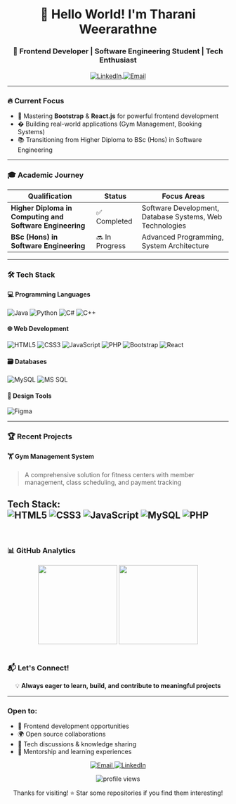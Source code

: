 <h1 align="center">👋 Hello World! I'm Tharani Weerarathne</h1>
<h3 align="center">🚀 Frontend Developer | Software Engineering Student | Tech Enthusiast</h3>


<p align="center">
  <a href="https://linkedin.com/in/tharani-weerarathne" target="blank">
    <img align="center" src="https://img.shields.io/badge/LinkedIn-0077B5?style=for-the-badge&logo=linkedin&logoColor=white" alt="LinkedIn"/>
  </a>
  <a href="mailto:sasindikoralagamage@gmail.com">
    <img align="center" src="https://img.shields.io/badge/Gmail-D14836?style=for-the-badge&logo=gmail&logoColor=white" alt="Email"/>
  </a>
</p>

---

### 🔥 Current Focus
- 🌱 Mastering **Bootstrap** & **React.js** for powerful frontend development
- � Building real-world applications (Gym Management, Booking Systems)
- 📚 Transitioning from Higher Diploma to BSc (Hons) in Software Engineering

---

### 🎓 Academic Journey
| Qualification | Status | Focus Areas |
|--------------|--------|-------------|
| **Higher Diploma in Computing and Software Engineering** | ✅ Completed | Software Development, Database Systems, Web Technologies |
| **BSc (Hons) in Software Engineering** | 🔜 In Progress | Advanced Programming, System Architecture|

---

### 🛠️ Tech Stack

#### 💻 Programming Languages
<p>
  <img src="https://img.shields.io/badge/Java-ED8B00?style=for-the-badge&logo=openjdk&logoColor=white" alt="Java"/>
  <img src="https://img.shields.io/badge/Python-3776AB?style=for-the-badge&logo=python&logoColor=white" alt="Python"/>
  <img src="https://img.shields.io/badge/C%23-239120?style=for-the-badge&logo=c-sharp&logoColor=white" alt="C#"/>
  <img src="https://img.shields.io/badge/C%2B%2B-00599C?style=for-the-badge&logo=c%2B%2B&logoColor=white" alt="C++"/>
</p>

#### 🌐 Web Development
<p>
  <img src="https://img.shields.io/badge/HTML5-E34F26?style=for-the-badge&logo=html5&logoColor=white" alt="HTML5"/>
  <img src="https://img.shields.io/badge/CSS3-1572B6?style=for-the-badge&logo=css3&logoColor=white" alt="CSS3"/>
  <img src="https://img.shields.io/badge/JavaScript-F7DF1E?style=for-the-badge&logo=javascript&logoColor=black" alt="JavaScript"/>
  <img src="https://img.shields.io/badge/PHP-777BB4?style=for-the-badge&logo=php&logoColor=white" alt="PHP"/>
  <img src="https://img.shields.io/badge/Bootstrap-563D7C?style=for-the-badge&logo=bootstrap&logoColor=white" alt="Bootstrap"/>
  <img src="https://img.shields.io/badge/React-20232A?style=for-the-badge&logo=react&logoColor=61DAFB" alt="React"/>
</p>

#### 🗃️ Databases
<p>
  <img src="https://img.shields.io/badge/MySQL-00000F?style=for-the-badge&logo=mysql&logoColor=white" alt="MySQL"/>
  <img src="https://img.shields.io/badge/Microsoft%20SQL%20Server-CC2927?style=for-the-badge&logo=microsoft%20sql%20server&logoColor=white" alt="MS SQL"/>
</p>

#### 🎨 Design Tools
<p>
  <img src="https://img.shields.io/badge/Figma-F24E1E?style=for-the-badge&logo=figma&logoColor=white" alt="Figma"/>
</p>

---

### 🏆 Recent Projects

#### 🏋️ Gym Management System
> A comprehensive solution for fitness centers with member management, class scheduling, and payment tracking

**Tech Stack:**  
![HTML5](https://img.shields.io/badge/-HTML5-E34F26?logo=html5&logoColor=white)
![CSS3](https://img.shields.io/badge/-CSS3-1572B6?logo=css3&logoColor=white)
![JavaScript](https://img.shields.io/badge/-JavaScript-F7DF1E?logo=javascript&logoColor=black)
![MySQL](https://img.shields.io/badge/-MySQL-4479A1?logo=mysql&logoColor=white)
![PHP](https://img.shields.io/badge/PHP-777BB4?style=flat&logo=php&logoColor=white)
---

<br>

### 📊 GitHub Analytics
<div align="center">
<img height="180em" src="https://github-readme-stats.vercel.app/api?username=tharaniweerarathne&show_icons=true&theme=tokyonight&include_all_commits=true&count_private=true"/>
<img height="180em" src="https://github-readme-stats.vercel.app/api/top-langs/?username=tharaniweerarathne&layout=compact&langs_count=8&theme=tokyonight"/>
</div>

<br>

### 📬 Let's Connect!
<div align="center">

💡 **Always eager to learn, build, and contribute to meaningful projects**

---
</div>

### Open to:

- 🚀 Frontend development opportunities  
- 🌍 Open source collaborations  
- 💬 Tech discussions & knowledge sharing  
- 🤝 Mentorship and learning experiences  



  
<p align="center">
  <a href="mailto:sasindikoralagamage@gmail.com">
    <img src="https://img.shields.io/badge/Email%20Me-D14836?style=for-the-badge&logo=gmail&logoColor=white" alt="Email"/>
  </a>
  <a href="https://linkedin.com/in/tharani-weerarathne" target="blank">
    <img src="https://img.shields.io/badge/LinkedIn-0077B5?style=for-the-badge&logo=linkedin&logoColor=white" alt="LinkedIn"/>
  </a>
</p>

<p align="center">
  <img src="https://komarev.com/ghpvc/?username=tharaniweerarathne&label=Profile%20views&color=0e75b6&style=flat" alt="profile views"/>
</p>
<p align="center">
Thanks for visiting! ⭐ Star some repositories if you find them interesting!
</p>
<br>
